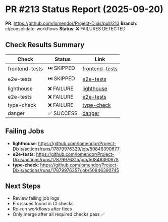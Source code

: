 # PR #213 Status Report (2025-09-20)

**PR**: https://github.com/lomendor/Project-Dixis/pull/213
**Branch**: ci/consolidate-workflows
**Status**: ❌ FAILURES DETECTED

## Check Results Summary

| Check | Status | Link |
|-------|--------|------|
| frontend-tests | ⏭️ SKIPPED | [frontend-tests](https://github.com/lomendor/Project-Dixis/actions/runs/17879976357/job/50846394606) |
| e2e-tests | ⏭️ SKIPPED | [e2e-tests](https://github.com/lomendor/Project-Dixis/actions/runs/17879976357/job/50846394661) |
| lighthouse | ❌ FAILURE | [lighthouse](https://github.com/lomendor/Project-Dixis/actions/runs/17879976329/job/50846390677) |
| e2e-tests | ❌ FAILURE | [e2e-tests](https://github.com/lomendor/Project-Dixis/actions/runs/17879976315/job/50846390678) |
| type-check | ❌ FAILURE | [type-check](https://github.com/lomendor/Project-Dixis/actions/runs/17879976357/job/50846390745) |
| danger | ✅ SUCCESS | [danger](https://github.com/lomendor/Project-Dixis/actions/runs/17879976317/job/50846390686) |

## Failing Jobs

- **lighthouse**: https://github.com/lomendor/Project-Dixis/actions/runs/17879976329/job/50846390677
- **e2e-tests**: https://github.com/lomendor/Project-Dixis/actions/runs/17879976315/job/50846390678
- **type-check**: https://github.com/lomendor/Project-Dixis/actions/runs/17879976357/job/50846390745

## Next Steps
- Review failing job logs
- Fix issues found in CI checks
- Re-run workflows after fixes
- Only merge after all required checks pass ✅
